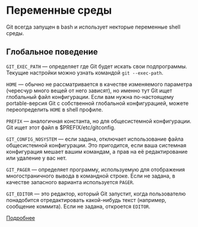 # Переменные среды

Git всегда запущен в bash и использует некторые переменные shell среды.

## Глобальное поведение 

`GIT_EXEC_PATH` — определяет где Git будет искать свои подпрограммы. Текущие настройки можно узнать командой `git --exec-path`.

`HOME` — обычно не рассматривается в качестве изменяемого параметра (чересчур много вещей от него зависят), но именно тут Git ищет глобальный файл конфигурации. Если вам нужна по-настоящему portable-версия Git с собственной глобальной конфигурацией, можете переопределить `HOME` в shell профиле.

`PREFIX` — аналогичная константа, но для общесистемной конфигурации. Git ищет этот файл в $PREFIX/etc/gitconfig.

`GIT_CONFIG_NOSYSTEM` — если задана, отключает использование файла общесистемной конфигурации. Это пригодится, если ваша системная конфигурация мешает вашим командам, а прав на её редактирование или удаление у вас нет.

`GIT_PAGER` — определяет программу, используемую для отображения многостраничного вывода в командной строке. Если не задана, в качестве запасного варианта используется `PAGER`.

`GIT_EDITOR` — это редактор, который Git запустит, когда пользователю понадобится отредактировать какой-нибудь текст (например, сообщение коммита). Если не задана, откроется `EDITOR`.

[Подробнее](https://git-scm.com/book/en/v2/Git-Internals-Environment-Variables)
